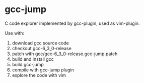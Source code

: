 # gcc-jump
C code explorer implemented by gcc-plugin, used as vim-plugin. 

Use with:
1. download gcc source code
2. checkout gcc-6_3_0-release
3. patch with gcc/gcc-6_3_0-release.gcc-jump.patch
4. build and install gcc
5. build gcc-jump
6. compile with gcc-jump plugin
7. explore the code with vim
